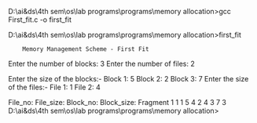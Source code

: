 D:\ai&ds\4th sem\os\lab programs\programs\memory allocation>gcc First_fit.c -o first_fit

D:\ai&ds\4th sem\os\lab programs\programs\memory allocation>first_fit

        Memory Management Scheme - First Fit
Enter the number of blocks: 3
Enter the number of files: 2

Enter the size of the blocks:-
Block 1: 5
Block 2: 2
Block 3: 7
Enter the size of the files:-
File 1: 1
File 2: 4

File_no:        File_size:      Block_no:       Block_size:     Fragment
1               1               1               5               4
2               4               3               7               3
D:\ai&ds\4th sem\os\lab programs\programs\memory allocation>
